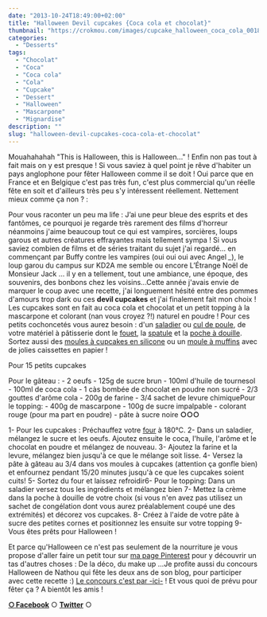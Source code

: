 ```yaml
---
date: "2013-10-24T18:49:00+02:00"
title: "Halloween Devil cupcakes {Coca cola et chocolat}"
thumbnail: "https://crokmou.com/images/cupcake_halloween_coca_cola_0018.jpg"
categories:
  - "Desserts"
tags:
  - "Chocolat"
  - "Coca"
  - "Coca cola"
  - "Cola"
  - "Cupcake"
  - "Dessert"
  - "Halloween"
  - "Mascarpone"
  - "Mignardise"
description: ""
slug: "halloween-devil-cupcakes-coca-cola-et-chocolat"
---
```


Mouahahahah "This is Halloween, this is Halloween..." ! Enfin non pas tout à fait mais on y est presque ! Si vous saviez à quel point je rêve d'habiter un pays anglophone pour fêter Halloween comme il se doit ! Oui parce que en France et en Belgique c'est pas très fun, c'est plus commercial qu'un réelle fête en soit et d'ailleurs très peu s'y intéressent réellement. Nettement mieux comme ça non ? :

Pour vous raconter un peu ma life : J’ai une peur bleue des esprits et des fantômes, ce pourquoi je regarde très rarement des films d'horreur néanmoins j'aime beaucoup tout ce qui est vampires, sorcières, loups garous et autres créatures effrayantes mais tellement sympa ! Si vous saviez combien de films et de séries traitant du sujet j'ai regardé... en commençant par Buffy contre les vampires (oui oui oui avec Angel *_*), le loup garou du campus sur KD2A me semble ou encore L’Étrange Noël de Monsieur Jack ... il y en a tellement, tout une ambiance, une époque, des souvenirs, des bonbons chez les voisins...Cette année j'avais envie de marquer le coup avec une recette, j'ai longuement hésité entre des pommes d'amours trop dark ou ces **devil cupcakes** et j'ai finalement fait mon choix ! Les cupcakes sont en fait au coca cola et chocolat et un petit topping à la mascarpone et colorant (nan vous croyez ?!) naturel en poudre ! Pour ces petits cochoncetés vous aurez besoin : d'un [saladier](http://www.rueducommerce.fr/m/pl/malid:4769897) ou [cul de poule](http://www.rueducommerce.fr/m/pl/malid:48515370), de votre matériel à pâtisserie dont le [fouet](http://www.rueducommerce.fr/index/ustensile%20Fouet%20inox), la [spatule](http://www.rueducommerce.fr/m/pl/malid:48515367) et la [poche à douille](http://www.rueducommerce.fr/index/poche%20a%20douille). Sortez aussi des [moules à cupcakes en silicone](http://www.rueducommerce.fr/index/moule%20silicone) ou un [moule à muffins](http://www.rueducommerce.fr/index/moule%20a%20muffins) avec de jolies caissettes en papier !

Pour 15 petits cupcakes

Pour le gâteau : - 2 oeufs - 125g de sucre brun - 100ml d'huile de tournesol - 100ml de coca cola - 1 càs bombée de chocolat en poudre non sucré - 2/3 gouttes d'arôme cola - 200g de farine - 3/4 sachet de levure chimiquePour le topping: - 400g de mascarpone - 100g de sucre impalpable - colorant rouge (pour ma part en poudre) - pâte à sucre noire **○○○**

1- Pour les cupcakes : Préchauffez votre [four](http://www.rueducommerce.fr/m/pl/malid:9404136) à 180°C. 2- Dans un saladier, mélangez le sucre et les oeufs. Ajoutez ensuite le coca, l'huile, l'arôme et le chocolat en poudre et mélangez de nouveau. 3- Ajoutez la farine et la levure, mélangez bien jusqu'à ce que le mélange soit lisse. 4- Versez la pâte à gâteau au 3/4 dans vos moules à cupcakes (attention ça gonfle bien) et enfournez pendant 15/20 minutes jusqu'à ce que les cupcakes soient cuits! 5- Sortez du four et laissez refroidir6- Pour le topping: Dans un saladier versez tous les ingrédients et mélangez bien 7- Mettez la crème dans la poche à douille de votre choix (si vous n'en avez pas utilisez un sachet de congélation dont vous aurez préalablement coupé une des extrémités) et décorez vos cupcakes. 8- Créez à l'aide de votre pâte à sucre des petites cornes et positionnez les ensuite sur votre topping 9- Vous êtes prêts pour Halloween !

Et parce qu'Halloween ce n'est pas seulement de la nourriture je vous propose d'aller faire un petit tour sur [ma page Pinterest](http://www.pinterest.com/sblieux/halloween/) pour y découvrir un tas d'autres choses : De la déco, du make up ...Je profite aussi du concours Halloween de Nathou qui fête les deux ans de son blog, pour participer avec cette recette :) [Le concours c'est par -ici-](http://recettesdenathou.blogspot.be/2013/09/concours-halloween-pour-les-2-ans-de.html) ! Et vous quoi de prévu pour fêter ça ? A bientôt les amis !

[**○<span style="font-size: xx-small; margin: 0px; outline: 0px; padding: 0px;"><span style="font-family: Arial, Helvetica, sans-serif; margin: 0px; outline: 0px; padding: 0px;"> </span></span>Facebook**](https://www.facebook.com/pages/CroKMou/148093255259077) ○ [**Twitter**](https://twitter.com/Crokmou) ○